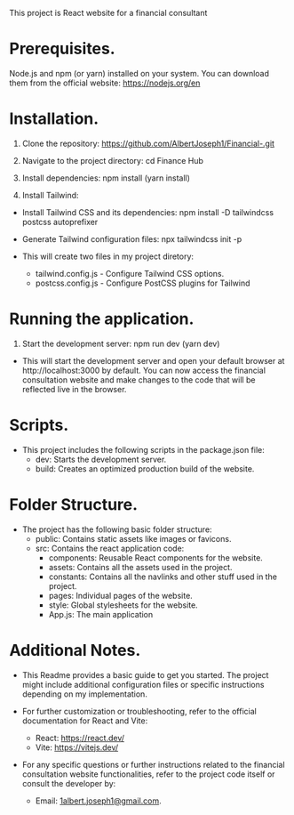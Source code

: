 This project is React website for a financial consultant

# Prerequisites.
Node.js and npm (or yarn) installed on your system. You can download them from the official website: https://nodejs.org/en

# Installation.
1. Clone the repository:
    https://github.com/AlbertJoseph1/Financial-.git

2. Navigate to the project directory:
    cd Finance Hub

3. Install dependencies:
    npm install (yarn install)

4. Install Tailwind:
- Install Tailwind CSS and its dependencies:
    npm install -D tailwindcss postcss autoprefixer
- Generate Tailwind configuration files:
    npx tailwindcss init -p

- This will create two files in my project diretory:
    - tailwind.config.js - Configure Tailwind CSS options.
    - postcss.config.js - Configure PostCSS plugins for Tailwind

# Running the application.
1. Start the development server:
    npm run dev (yarn dev)

- This will start the development server and open your default browser at http://localhost:3000 by default. You can now access the financial consultation website and make changes to the code that will be reflected live in the browser.

# Scripts.
- This project includes the following scripts in the package.json file:
    - dev: Starts the development server.
    - build: Creates an optimized production build of the website.

# Folder Structure.
- The project has the following basic folder structure:
    - public: Contains static assets like images or favicons.
    - src: Contains the react application code:
        - components: Reusable React components for the website.
        - assets: Contains all the assets used in the project.
        - constants: Contains all the navlinks and other stuff used in the project.
        - pages: Individual pages of the website.
        - style: Global stylesheets for the website.
        - App.js: The main application

# Additional Notes.
- This Readme provides a basic guide to get you started. The project might include additional configuration files or specific instructions depending on my implementation.
- For further customization or troubleshooting, refer to the official documentation for React and Vite:
    - React:  https://react.dev/
    - Vite: https://vitejs.dev/

- For any specific questions or further instructions related to the financial consultation website functionalities, refer to the project code itself or consult the developer by: 
    - Email: 1albert.joseph1@gmail.com.